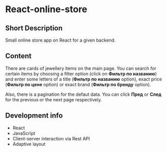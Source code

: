 # React-online-store

## Short Description

Small online store app on React for a given backend.

## Content

There are cards of jewellery items on the main page. You can search for certain items by choosing a filter option (click on **Фильтр по названию**) and enter some letters of a title (**Фильтр по названию** option), exact price (**Фильтр по цене** option) or exact brand (**Фильтр по бренду** option).

Also, there is a pagination for the defaut data. You can click **Пред** or **След** for the previous or the next page respectively.

## Development info

- React
- JavaScript
- Client-server interaction via Rest API
- Adaptive layout
